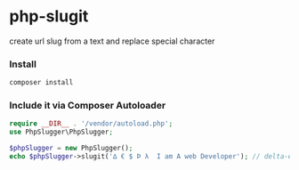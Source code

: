 # php-slugit
create url slug from a text and replace special character

### Install

```php
composer install
```
### Include it via Composer Autoloader
```php
require __DIR__ . '/vendor/autoload.php';
use PhpSlugger\PhpSlugger;

$phpSlugger = new PhpSlugger();
echo $phpSlugger->slugit('∆ € $ Þ λ  I am A web Developer'); // delta-euro-dollor-l-i-am-a-web-developer
```

